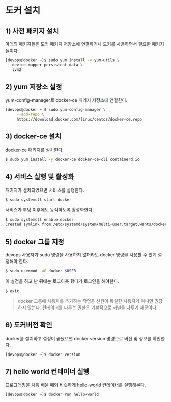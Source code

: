 # 도커 설치

## 1) 사전 패키지 설치
아래의 패키지들은 도커 패키지 저장소에 연결하거나 도커를 사용하면서 필요한 패키지들이다.

```bash
[devops@docker ~]$ sudo yum install -y yum-utils \
   device-mapper-persistent-data \
   lvm2
```

## 2) yum 저장소 설정
yum-config-manager로 docker-ce 패키지 저장소에 연결한다.

```bash
[devops@docker ~]$ sudo yum-config-manager \
     --add-repo \
     https://download.docker.com/linux/centos/docker-ce.repo
```

## 3) docker-ce 설치
docker-ce 패키지를 설치한다.
```bash
$ sudo yum install -y docker-ce docker-ce-cli containerd.io
```

## 4) 서비스 실행 및 활성화
패키지가 설치되었으면 서비스를 실행한다.
```bash
$ sudo systemctl start docker
```

서비스가 부팅 이후에도 동작하도록 활성화한다.
```bash
$ sudo systemctl enable docker
Created symlink from /etc/systemd/system/multi-user.target.wants/docker.service to /usr/lib/systemd/system/docker.service.
```

## 5) docker 그룹 지정
devops 사용자가 sudo 명령을 사용하지 않더라도 docker 명령을 사용할 수 있게 설정해야 한다.
```bash
$ sudo usermod -aG docker $USER
```

이 설정을 하고 난 뒤에는 로그아웃 했다가 로그인을 해야한다.

```
$ exit
```

> docker 그룹에 사용자를 추가하는 작업은 신원이 확실한 사용자가 아니면 권장하지 않는다. 컨테이너를 다루는 권한은 기본적으로 커널을 다루기 때문이다.

## 6) 도커버전 확인
docker를 설치하고 설정이 끝났으면 docker version 명령으로 버전 및 정보를 확인한다.

```bash
[devops@docker ~]$ docker version
```

## 7) hello world 컨테이너 실행
프로그래밍을 처음 배울 때와 비슷하게 hello-world 컨테이너를 실행해본다.

```bash
[devops@docker ~]$ docker run hello-world
